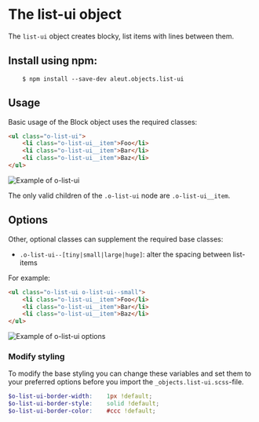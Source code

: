 # The list-ui object

The `list-ui` object creates blocky, list items with lines between them.

## Install using npm:

```ssh
    $ npm install --save-dev aleut.objects.list-ui

```

## Usage

Basic usage of the Block object uses the required classes:

```html
<ul class="o-list-ui">
	<li class="o-list-ui__item">Foo</li>
	<li class="o-list-ui__item">Bar</li>
	<li class="o-list-ui__item">Baz</li>
</ul>
```
![Example of o-list-ui](https://github.com/aleutcss/Aleut/tree/gh-pages/public/img/o-list-ui.png)

The only valid children of the `.o-list-ui` node are `.o-list-ui__item`.

## Options

Other, optional classes can supplement the required base classes:

* `.o-list-ui--[tiny|small|large|huge]`: alter the spacing between list-items

For example:

```html
<ul class="o-list-ui o-list-ui--small">
	<li class="o-list-ui__item">Foo</li>
	<li class="o-list-ui__item">Bar</li>
	<li class="o-list-ui__item">Baz</li>
</ul>
```

![Example of o-list-ui options](https://github.com/aleutcss/Aleut/tree/gh-pages/public/img/o-list-ui-options.png)

### Modify styling
To modify the base styling you can change these variables and set them to your preferred options before you import the `_objects.list-ui.scss`-file.

```scss
$o-list-ui-border-width:    1px !default;
$o-list-ui-border-style:    solid !default;
$o-list-ui-border-color:    #ccc !default;
```
